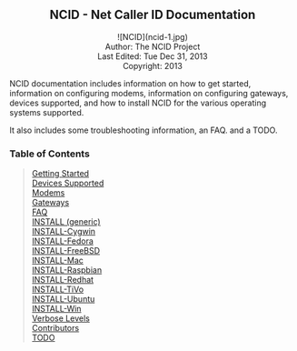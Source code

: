 
## <center> NCID - Net Caller ID Documentation</center>

<center>![NCID](ncid-1.jpg)</center>

<center>Author: The NCID Project</center>  
<center>Last Edited: Tue Dec 31, 2013</center>
<center>Copyright: 2013</center>

NCID documentation includes information on how to get started,
information on configuring modems, information on configuring
gateways, devices supported, and how to install NCID for the
various operating systems supported.

It also includes some troubleshooting information, an FAQ. and
a TODO.

### <a name="doc_top"></a> Table of Contents

> [Getting Started](#getstarted_top)  
> [Devices Supported](#devices_top)  
> [Modems](#modems_top)  
> [Gateways](#gateways_top)  
> [FAQ](#faq_top)  
> [INSTALL (generic)](#instl_generic_top)    
> [INSTALL-Cygwin](#instl_cygwin_top)  
> [INSTALL-Fedora](#instl_fed_top)  
> [INSTALL-FreeBSD](#instl_free_top)  
> [INSTALL-Mac](#instl_mac_top)  
> [INSTALL-Raspbian](#instl_rasp_top)  
> [INSTALL-Redhat](#instl_red_top)  
> [INSTALL-TiVo](#instl_tivo_top)  
> [INSTALL-Ubuntu](#instl_ubuntu_top)  
> [INSTALL-Win](#instl_win_top)  
> [Verbose Levels](#verbose_top)  
> [Contributors](#contrib_top)  
> [TODO](#todo_top)  
